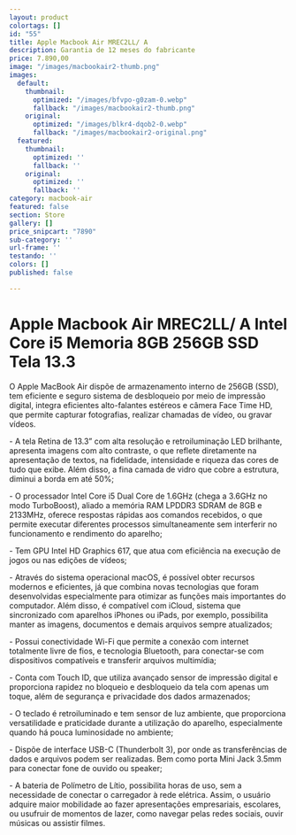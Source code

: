 ```yaml
---
layout: product
colortags: []
id: "55"
title: Apple Macbook Air MREC2LL/ A
description: Garantia de 12 meses do fabricante
price: 7.890,00
image: "/images/macbookair2-thumb.png"
images:
  default:
    thumbnail:
      optimized: "/images/bfvpo-g0zam-0.webp"
      fallback: "/images/macbookair2-thumb.png"
    original:
      optimized: "/images/blkr4-dqob2-0.webp"
      fallback: "/images/macbookair2-original.png"
  featured:
    thumbnail:
      optimized: ''
      fallback: ''
    original:
      optimized: ''
      fallback: ''
category: macbook-air
featured: false
section: Store
gallery: []
price_snipcart: "7890"
sub-category: ''
url-frame: ''
testando: ''
colors: []
published: false

---
```

# Apple Macbook Air MREC2LL/ A Intel Core i5 Memoria 8GB 256GB SSD Tela 13.3

O Apple MacBook Air dispõe de armazenamento interno de 256GB (SSD), tem eficiente e seguro sistema de desbloqueio por meio de impressão digital, integra eficientes alto-falantes estéreos e câmera Face Time HD, que permite capturar fotografias, realizar chamadas de vídeo, ou gravar vídeos.

\- A tela Retina de 13.3” com alta resolução e retroiluminação LED brilhante, apresenta imagens com alto contraste, o que reflete diretamente na apresentação de textos, na fidelidade, intensidade e riqueza das cores de tudo que exibe. Além disso, a fina camada de vidro que cobre a estrutura, diminui a borda em até 50%;

\- O processador Intel Core i5 Dual Core de 1.6GHz (chega a 3.6GHz no modo TurboBoost), aliado a memória RAM LPDDR3 SDRAM de 8GB e 2133MHz, oferece respostas rápidas aos comandos recebidos, o que permite executar diferentes processos simultaneamente sem interferir no funcionamento e rendimento do aparelho;

\- Tem GPU Intel HD Graphics 617, que atua com eficiência na execução de jogos ou nas edições de vídeos;

\- Através do sistema operacional macOS, é possível obter recursos modernos e eficientes, já que combina novas tecnologias que foram desenvolvidas especialmente para otimizar as funções mais importantes do computador. Além disso, é compatível com iCloud, sistema que sincronizado com aparelhos iPhones ou iPads, por exemplo, possibilita manter as imagens, documentos e demais arquivos sempre atualizados;

\- Possui conectividade Wi-Fi que permite a conexão com internet totalmente livre de fios, e tecnologia Bluetooth, para conectar-se com dispositivos compatíveis e transferir arquivos multimídia;

\- Conta com Touch ID, que utiliza avançado sensor de impressão digital e proporciona rapidez no bloqueio e desbloqueio da tela com apenas um toque, além de segurança e privacidade dos dados armazenados;

\- O teclado é retroiluminado e tem sensor de luz ambiente, que proporciona versatilidade e praticidade durante a utilização do aparelho, especialmente quando há pouca luminosidade no ambiente;

\- Dispõe de interface USB-C (Thunderbolt 3), por onde as transferências de dados e arquivos podem ser realizadas. Bem como porta Mini Jack 3.5mm para conectar fone de ouvido ou speaker;

\- A bateria de Polímetro de Lítio, possibilita horas de uso, sem a necessidade de conectar o carregador à rede elétrica. Assim, o usuário adquire maior mobilidade ao fazer apresentações empresariais, escolares, ou usufruir de momentos de lazer, como navegar pelas redes sociais, ouvir músicas ou assistir filmes.